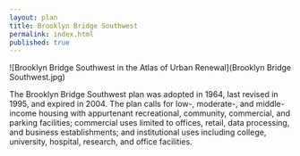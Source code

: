 ```yaml
---
layout: plan
title: Brooklyn Bridge Southwest
permalink: index.html
published: true
---
```


![Brooklyn Bridge Southwest in the Atlas of Urban Renewal](Brooklyn Bridge Southwest.jpg)

The Brooklyn Bridge Southwest plan was adopted in 1964, last revised in 1995, and expired in 2004. The plan calls for low-, moderate-, and middle-income housing with appurtenant recreational, community, commercial, and parking facilities; commercial uses limited to offices, retail, data processing, and business establishments; and institutional uses including college, university, hospital, research, and office facilities.

